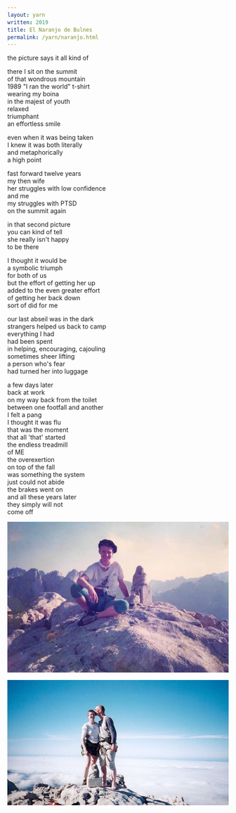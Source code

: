 ```yaml
---
layout: yarn
written: 2019
title: El Naranjo de Bulnes
permalink: /yarn/naranjo.html
---
```


<div class="poem">
the picture says it all
kind of


there I sit
on the summit  
of that wondrous mountain  
1989 "I ran the world" t-shirt  
wearing my boina  
in the majest of youth  
relaxed  
triumphant  
an effortless smile


even when it was being taken  
I knew it was both literally  
and metaphorically  
a high point  


fast forward twelve years  
my then wife  
her struggles with low confidence  
and me  
my struggles with PTSD  
on the summit again  


in that second picture  
you can kind of tell  
she really isn't happy  
to be there  


I thought it would be  
a symbolic triumph  
for both of us  
but the effort of getting her up  
added to the even greater effort  
of getting her back down  
sort of did for me  


our last abseil was in the dark  
strangers helped us back to camp  
everything I had  
had been spent  
in helping, encouraging, cajouling  
sometimes sheer lifting  
a person who's fear  
had turned her into luggage  


a few days later  
back at work  
on my way back from the toilet  
between one footfall and another  
I felt a pang  
I thought it was flu  
that was the moment  
that all 'that' started  
the endless treadmill  
of ME  
the overexertion  
on top of the fall  
was something the system  
just could not abide  
the brakes went on  
and all these years later  
they simply will not  
come off  
</div>

![El Naranjo de Bulnes 1989](/assets/images/faves/h_naranjodebulnes89.jpg "on top 1989")  

![El Naranjo de Bulnes 2001](/assets/images/faves/h_s_naranjo_sumit.jpg "on top 2001")
